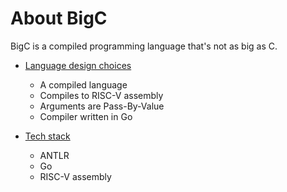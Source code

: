 # About BigC 
BigC is a compiled programming language that's not as big as C.

- [Language design choices](0-housekeeping/designChoices.md)
    - A compiled language
    - Compiles to RISC-V assembly
    - Arguments are Pass-By-Value
    - Compiler written in Go

- [Tech stack](0-housekeeping/techStack.md)
    - ANTLR 
    - Go 
    - RISC-V assembly
